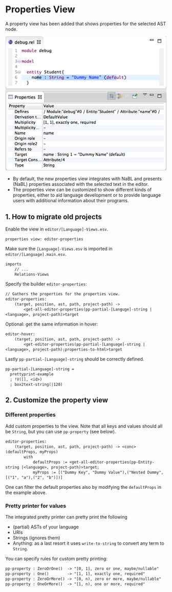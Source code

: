 # Properties View

A property view has been added that shows properties for the selected AST node.

![Alt text](properties-view.png)

- By default, the new properties view integrates with NaBL and presents (NaBL) properties associated with the selected text in the editor.
- The properties view can be customized to show different kinds of properties, either to aid language development or to provide language users with additional information about their programs.


## 1. How to migrate old projects

Enable the view in `editor/[Language]-Views.esv`.

	properties view: editor-properties

Make sure the `[Language]-Views.esv` is imported in `editor/[Language].main.esv`.

    imports
        // ...
        Relations-Views

Specify the builder `editor-properties`:

	// Gathers the properties for the properties view.
	editor-properties:
		(target, position, ast, path, project-path) ->
			<get-all-editor-properties(pp-partial-[Languge]-string |<language>, project-path)>target

Optional: get the same information in hover:

	editor-hover:
		(target, position, ast, path, project-path) ->
			<get-editor-properties(pp-partial-[Language]-string |<language>, project-path);properties-to-html>target

Lastly `pp-partial-[Language]-string` should be correctly defined.

    pp-partial-[Language]-string =
      prettyprint-example
      ; !V([], <id>)
      ; box2text-string(|120)

## 2. Customize the property view

### Different properties

Add custom properties to the view. Note that all keys and values should all be `String`, but you can use `pp-property` (see below).

	editor-properties:
		(target, position, ast, path, project-path) -> <conc> (defaultProps, myProps)
			with 
				defaultProps := <get-all-editor-properties(pp-Entity-string |<language>, project-path)>target;
				myProps := [("Dummy Key", "Dummy Value"),("Nested Dummy", [("1", "a"),("2", "b")])]

One can filter the default properties also by modifying the `defaultProps` in the example above.

### Pretty printer for values

The integrated pretty printer can pretty print the following

- (partial) ASTs of your language
- URIs
- Strings (ignores them)
- Anything: as a last resort it uses `write-to-string` to convert any term to `String`. 


You can specify rules for custom pretty printing:

	pp-property : ZeroOrOne()  -> "[0, 1], zero or one, maybe/nullable"
	pp-property : One() 	   -> "[1, 1], exactly one, required"
	pp-property : ZeroOrMore() -> "[0, n), zero or more, maybe/nullable"
	pp-property : OneOrMore()  -> "[1, n), one or more, required"

